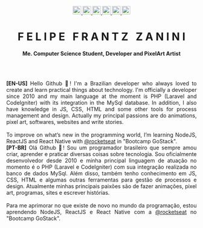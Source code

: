 <!-- Icons -->
<p align="center">
  <!-- GitHub -->
  <a href="https://github.com/ffzanini" title="GitHub">
    <img src="https://img.shields.io/github/followers/ffzanini?label=follow&style=social" height="22" title="Follow me" />
  </a>
  <!-- Linkedin -->
  <a href="https://www.linkedin.com/in/ffzanini/" title="Linkedin" target="_blank">
    <img src="https://img.shields.io/badge/-LinkedIn-blue?style=flat-square&logo=Linkedin&logoColor=white&link=https://www.linkedin.com/in/ffzanini" height="22" title="LinkedIn" />
  </a>
  <!-- Rocketseat -->
  <a href="https://app.rocketseat.com.br/me/ffzanini" title="Rocketseat" target="_blank">
    <img src="https://img.shields.io/badge/-Rocketseat-blueviolet?style=flat-square&logo=apache-rocketmq&logoColor=white&link=https://app.rocketseat.com.br/me/ffzanini" height="22" title="Rocketseat"/>
  </a>
  <!-- Instagram -->
  <a href="https://www.instagram.com/ffzanini" title="Instagram" target="_blank">
    <img src="https://img.shields.io/badge/-Instagram-E1306C?style=flat-square&logo=Instagram&logoColor=white&link=https://www.instagram.com/ffzanini" height="22" title="Instagram" />
  </a>
   <!-- Gmail -->
  <a href="mailto:devffzanini@gmail.com" title="Gmail">
    <img src="https://img.shields.io/badge/-Gmail-red?style=flat-square&logo=Gmail&logoColor=white&link=mailto:devffzanini@gmail.com" height="22" title="Gmail" />
  </a>
  
  <!-- Twitter -->
  <a href="https://twitter.com/ffzanini/" title="Twitter" target="_blank">
    <img src="https://img.shields.io/badge/-Twitter-006AEB?style=flat-square&logo=Twitter&logoColor=white&link=https://www.twitter.com/ffzanini" height="22" title="Instagram" />
  </a>
  <!-- Gmail -->

  
</p>
<!-- Title -->
<p align="center">
  <h1 align="center">F E L I P E &nbsp; F R A N T Z &nbsp; Z A N I N I</h1>
  <p align="center"><b>Me. Computer Science Student, Developer and PixelArt Artist</b></p>
</p>
<br/>
<br/>
<!-- Content -->
<p align="justify">
  <b>[EN-US]</b> Hello Github 👋! I'm a Brazilian developer who always loved to create and learn practical things about technology. I'm officially a developer since 2010 and my main language at the moment is PHP (Laravel and CodeIgniter) with its integration in the MySql database. In addition, I also have knowledge in JS, CSS, HTML and some other tools for process management and design. Actually my principal passions are do animations, pixel art, softwares, websites and write stories.<br/>
  <br/>
  To improve on what’s new in the programming world, I’m learning NodeJS, ReactJS and React Native with <a href="https://github.com/rocketseat">@rocketseat</a> in "Bootcamp GoStack".
  <br/>
  <b>[PT-BR]</b> Olá Github 👋! Sou um programador brasileiro que sempre amou criar, aprender e praticar diversas coisas sobre tecnologia. Sou oficialmente desenvolvedor desde 2010 e minha principal linguagem de atuação no momento é o PHP (Laravel e CodeIgniter) com sua integração realizada no banco de dados MySql. Além disso, também tenho conhecimento em JS, CSS, HTML e algumas outras ferramentas para gestão de processos e design. Atualmente minhas principais paixões são de fazer animações, pixel art, programas, sites e escrever histórias.<br/>
  <br/>
  Para me aprimorar no que existe de novo no mundo da programação, estou aprendendo NodeJS, ReactJS e React Native com a <a href="https://github.com/rocketseat">@rocketseat</a> no "Bootcamp GoStack".
</p>
